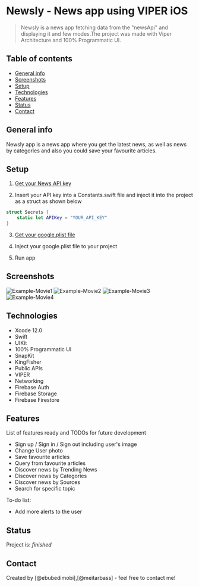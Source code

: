 # Newsly - News app using VIPER iOS
> Newsly is a news app fetching data from the "newsApi" and displaying it and few modes.The project was made with Viper Architecture and 100% Programmatic UI.

## Table of contents
* [General info](#general-info)
* [Screenshots](#screenshots)
* [Setup](#setup)
* [Technologies](#technologies)
* [Features](#features)
* [Status](#status)
* [Contact](#contact)

## General info
Newsly app is a news app where you get the latest news, as well as news by categories and also you could save your favourite articles.

## Setup

1. [Get your News API key](https://newsapi.org)

2. Insert your API key into a Constants.swift file and inject it into the project as a struct as shown below

``` swift     
struct Secrets {
    static let APIKey = "YOUR_API_KEY"
}
```

3. [Get your google.plist file](https://www.googleadservices.com/pagead/aclk?sa=L&ai=DChcSEwjz1-3U16rsAhVE3dUKHXjzD8YYABAAGgJ3cw&ohost=www.google.com&cid=CAESQOD2p4915hCOcLEoSbb3g8Pul5Ed_OrMHAdIzOvSF4d-QNrb_9gousJb398STrH-JqFm4_K2fd2hIM07otFwCsM&sig=AOD64_1owLXQ__dQ4hr-W1rkFRiILT5z-A&q&adurl&ved=2ahUKEwivpuPU16rsAhWFzoUKHV2dAfAQ0Qx6BAggEAE)

4. Inject your google.plist file to your project

5. Run app

## Screenshots
![Example-Movie1](./Newsly/Readme/Movie1-Gif.gif)
![Example-Movie2](./Newsly/Readme/Movie2-Gif.gif)
![Example-Movie3](./Newsly/Readme/Movie3-Gif.gif)
![Example-Movie4](./Newsly/Readme/Movie4-Gif.gif)

## Technologies
* Xcode 12.0
* Swift
* UIKit
* 100% Programmatic UI
* SnapKit
* KingFisher
* Public APIs
* VIPER
* Networking
* Firebase Auth
* Firebase Storage
* Firebase Firestore

## Features
List of features ready and TODOs for future development
* Sign up / Sign in / Sign out including user's image
* Change User photo
* Save favourite articles
* Query from favourite articles
* Discover news by Trending News
* Discover news by Categories
* Discover news by Sources
* Search for specific topic

To-do list:
* Add more alerts to the user

## Status
Project is: _finished_

## Contact
Created by [@ebubedimobi],[@meitarbass] - feel free to contact me!
